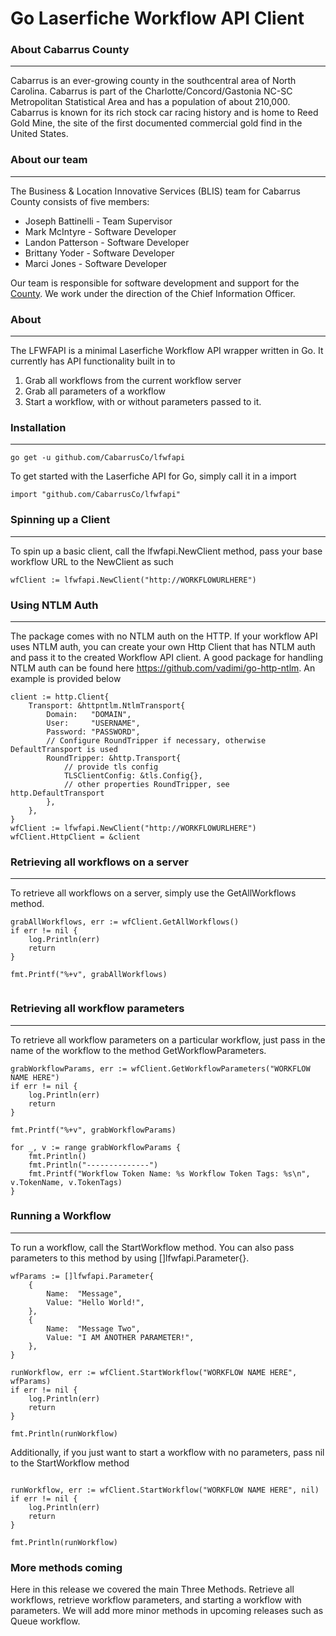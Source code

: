 # Go Laserfiche Workflow API Client

### About Cabarrus County
---
Cabarrus is an ever-growing county in the southcentral area of North Carolina. Cabarrus is part of the Charlotte/Concord/Gastonia NC-SC Metropolitan Statistical Area and has a population of about 210,000. Cabarrus is known for its rich stock car racing history and is home to Reed Gold Mine, the site of the first documented commercial gold find in the United States.

### About our team
---
The Business & Location Innovative Services (BLIS) team for Cabarrus County consists of five members:

+ Joseph Battinelli - Team Supervisor
+ Mark McIntyre - Software Developer
+ Landon Patterson - Software Developer
+ Brittany Yoder - Software Developer
+ Marci Jones - Software Developer

Our team is responsible for software development and support for the [County](https://www.cabarruscounty.us/departments/information-technology). We work under the direction of the Chief Information Officer.

### About
---
The LFWFAPI is a minimal Laserfiche Workflow API wrapper written in Go. It currently has API functionality built in to

1. Grab all workflows from the current workflow server
2. Grab all parameters of a workflow
3. Start a workflow, with or without parameters passed to it.

### Installation
---
```
go get -u github.com/CabarrusCo/lfwfapi
```

To get started with the Laserfiche API for Go, simply call it in a import
```
import "github.com/CabarrusCo/lfwfapi"
```

### Spinning up a Client
---
To spin up a basic client, call the lfwfapi.NewClient method, pass your base workflow URL to the NewClient as such

```
wfClient := lfwfapi.NewClient("http://WORKFLOWURLHERE")
```

### Using NTLM Auth
---
The package comes with no NTLM auth on the HTTP. If your workflow API uses NTLM auth, you can create your own Http Client that has NTLM auth and pass it to the created Workflow API client.
A good package for handling NTLM auth can be found here https://github.com/vadimi/go-http-ntlm. An example is provided below

```
client := http.Client{
	Transport: &httpntlm.NtlmTransport{
		Domain:   "DOMAIN",
		User:     "USERNAME",
		Password: "PASSWORD",
		// Configure RoundTripper if necessary, otherwise DefaultTransport is used
		RoundTripper: &http.Transport{
			// provide tls config
			TLSClientConfig: &tls.Config{},
			// other properties RoundTripper, see http.DefaultTransport
		},
	},
}
wfClient := lfwfapi.NewClient("http://WORKFLOWURLHERE")
wfClient.HttpClient = &client
```

### Retrieving all workflows on a server
---
To retrieve all workflows on a server, simply use the GetAllWorkflows method.

```
grabAllWorkflows, err := wfClient.GetAllWorkflows()
if err != nil {
	log.Println(err)
	return
}

fmt.Printf("%+v", grabAllWorkflows)
  
```

### Retrieving all workflow parameters
---
To retrieve all workflow parameters on a particular workflow, just pass in the name of the workflow to the method GetWorkflowParameters.

```
grabWorkflowParams, err := wfClient.GetWorkflowParameters("WORKFLOW NAME HERE")
if err != nil {
	log.Println(err)
	return
}

fmt.Printf("%+v", grabWorkflowParams)

for _, v := range grabWorkflowParams {
	fmt.Println()
	fmt.Println("--------------")
	fmt.Printf("Workflow Token Name: %s Workflow Token Tags: %s\n", v.TokenName, v.TokenTags)
}
```

### Running a Workflow
---
To run a workflow, call the StartWorkflow method. You can also pass parameters to this method by using []lfwfapi.Parameter{}.

```
wfParams := []lfwfapi.Parameter{
	{
		Name:  "Message",
		Value: "Hello World!",
	},
	{
		Name:  "Message Two",
		Value: "I AM ANOTHER PARAMETER!",
	},
}

runWorkflow, err := wfClient.StartWorkflow("WORKFLOW NAME HERE", wfParams)
if err != nil {
	log.Println(err)
	return
}

fmt.Println(runWorkflow)
```

Additionally, if you just want to start a workflow with no parameters, pass nil to the StartWorkflow method
```

runWorkflow, err := wfClient.StartWorkflow("WORKFLOW NAME HERE", nil)
if err != nil {
	log.Println(err)
	return
}

fmt.Println(runWorkflow)
```
### More methods coming
Here in this release we covered the main Three Methods. Retrieve all workflows, retrieve workflow parameters, and starting a workflow with parameters. We will add more minor methods in upcoming releases such as Queue workflow.
